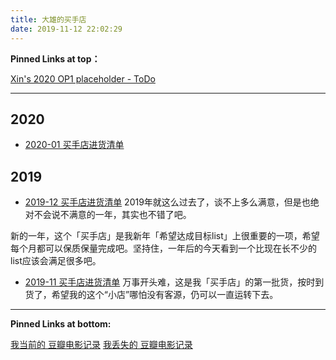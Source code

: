 ```yaml
---
title: 大雄的买手店
date: 2019-11-12 22:02:29
---
```


**Pinned Links at top：**

[Xin's 2020 OP1 placeholder - ToDo](/)

-----

## 2020


* [2020-01 买手店进货清单]()

## 2019

* [2019-12 买手店进货清单](/2020/01/11/inventory-2019-12/)
2019年就这么过去了，谈不上多么满意，但是也绝对不会说不满意的一年，其实也不错了吧。

新的一年，这个「买手店」是我新年「希望达成目标list」上很重要的一项，希望每个月都可以保质保量完成吧。坚持住，一年后的今天看到一个比现在长不少的list应该会满足很多吧。


* [2019-11 买手店进货清单](/2019/12/11/inventory-2019-11/)
万事开头难，这是我「买手店」的第一批货，按时到货了，希望我的这个“小店”哪怕没有客源，仍可以一直运转下去。

-----

**Pinned Links at bottom:**

[我当前的 豆瓣电影记录](/movies) 
[我丢失的 豆瓣电影记录](/skip_render/lost-douban-account-movies.html)





